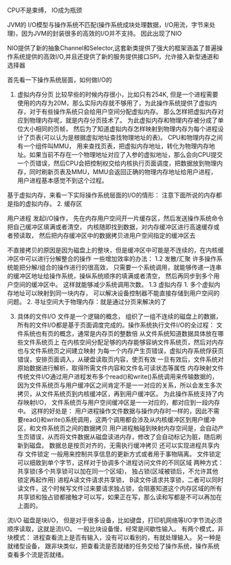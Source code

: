 CPU不是束缚， IO成为瓶颈

JVM的 I/O模型与操作系统不匹配(操作系统成块处理数据，I/O用流，字节来处理)，因为JVM的封装很多的高效的I/O并不支持。
因此出现了NIO

NIO提供了新的抽象Channel和Selector,这套新类提供了强大的框架涵盖了普遍操作系统提供的高效I/O,并且还提供了新的服务提供接口SPI，允许接入新型通道和选择器

首先看一下操作系统层面，如何做I/O的
1. 虚拟内存分页
比较早些的时候内存很小，比如只有254K, 但是一个进程需要使用的内存为20M，那么实际内存就不够用了，为此操作系统提供了虚拟内存，对于有些操作系统只会给用户空间分配虚拟内存。    那么怎样把虚拟内存对应到物理内存呢，就是内存分页技术了。
为此虚拟内存和物理内存被分成了单位大小相同的页帧， 然后为了知道虚拟内存怎样映射到物理内存为每个进程设计了页表(可以认为是根据虚拟地址查找物理地址的表)。 CPU和物理内存之间有一个组件叫MMU， 用来查找页表，把虚拟内存地址，转化为物理内存地址。如果当前不存在一个物理地址对应了入参的虚拟地址，那么会向CPU提交一个页错误，然后CPU会把控制权交给内核执行页面调度，把数据放到物理内存，同时刷新页表及MMU，MMU会返回正确的物理内存地址给用户进程， 用户进程基本感觉不到这个过程。

基于虚拟内存，来看一下实际操作系统层面的I/O的情形： 注意下面所说的内存都是指的虚拟内存。
2.  缓存区

用户进程 发起I/O操作， 先在内存用户空间开一片缓存区，然后发送操作系统命令把自己缓冲区填满或者清空，  内核随即找到数据，对内存缓冲区进行高速缓存或者预读取，  然后把内存缓冲区中的数据拷贝进用户空间指定的缓冲区去

不直接拷贝的原因是因为磁盘上的整块，但是缓冲区中可能是不连续的，在内核缓冲区中可以进行分解整合的操作
一些增加效率的办法：
1.2 发散/汇聚
许多操作系统能把分解/组合的操作进行的很高效， 只需要一个系统调用，就能够传递一连串的缓冲区地址给操作系统，操纵系统顺序的填满或者清空，  然后再同步到多个用户空间的缓冲区中。 这样就能够减少系统调用次数。
1.3 虚拟内存
    1. 多个虚拟内存地址可以映射到同一块内存，  可以解决设备控制器不能直接存储到用户空间的问题。
    2. 寻址空间大于物理内存：就是通过分页来解决的了

3. 具体的文件I/O
文件是一个逻辑的概念，  组织了一组不连续的磁盘上的数据，所有的文件I/O都是基于页面调度完成的。操作系统执行文件I/O的全过程：
文件系统也有页的概念，通常是内存页的整数倍
从文件系统知道数据具体放在哪些文件系统页上
在内核空间分配足够的内存能够容纳文件系统页，然后对内存也与文件系统页之间建立映射
为每一个内存产生页错误，虚拟内存系统俘获页错误，安排页面调入，从硬盘读取页内容，使页有效
一旦有效后，文件系统对原始数据进行解析，取得所需文件内容和文件名可读状态等属性
内存映射文件
    传统文件I/O通过用户进程发布多个read()和write()系统调用来传输数据的，因为文件系统页与用户缓冲区之间肯定不是一一对应的关系，所以会发生多次拷贝，从文件系统页到内核缓冲区，再到用户缓冲区。   为此操作系统支持了内存映射I/O， 文件系统页与用户空间缓冲区是一一对应的，都对应到一段内存中。 这样的好处是：
    用户进程操作文件数据与操作内存时一样的，因此不需要read()和write()系统调用，这两个调用都会涉及从内核缓冲区到用户缓冲区，和文件系统页之间的数据拷贝
用户进程触碰到映射内存空间是，会自动产生页错误，从而将文件数据从磁盘读进内存，修改了会自动标记为脏，随后刷新到磁盘。
数据总是按页对齐的，无需执行缓冲拷贝
还可以实现进程共享内存
文件锁定
        一般用来控制共享信息的更新方式或者用于事物隔离。
        文件锁定可以细致到单个字节，这样对于协调多个进程访问文件的不同区域
       两种方式：共享锁(多个共享锁可以加在同一个区域)， 独占锁(区域被锁后，不允许其他锁定再起作用)
        进程A读文件请求共享锁， B读文件请求共享锁，二者可以同时读文件，这个时候写文件过来要请求独占锁，会阻塞知道这个内存区域的所有共享锁和独占锁都接触才可以写，如果正在写，那么读和写都是不可以再加在上面的。


流I/O 
    磁盘是块I/O， 但是对于很多设备，比如键盘，打印机网络等I/O字节流必须顺序读取，这就是流I/O。
    一般比块设备慢，经常是间歇性输入。   有两个模式，非块模式： 进程查看流上是否有输入，没有可以看别的，有就处理输入。
    另一种是就绪型设备， 跟非块类似，把查看流是否就绪的任务交给了操作系统，操作系统查看多个流是否就绪。
